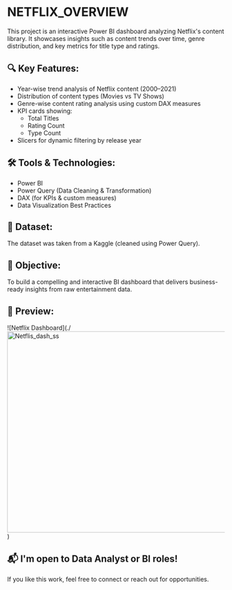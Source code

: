 # NETFLIX_OVERVIEW
This project is an interactive Power BI dashboard analyzing Netflix's content library. It showcases insights such as content trends over time, genre distribution, and key metrics for title type and ratings.

## 🔍 Key Features:
- Year-wise trend analysis of Netflix content (2000–2021)
- Distribution of content types (Movies vs TV Shows)
- Genre-wise content rating analysis using custom DAX measures
- KPI cards showing:
  - Total Titles
  - Rating Count
  - Type Count
- Slicers for dynamic filtering by release year

## 🛠 Tools & Technologies:
- Power BI
- Power Query (Data Cleaning & Transformation)
- DAX (for KPIs & custom measures)
- Data Visualization Best Practices

## 📁 Dataset:
The dataset was taken from a Kaggle (cleaned using Power Query).

## 🎯 Objective:
To build a compelling and interactive BI dashboard that delivers business-ready insights from raw entertainment data.

## 📸 Preview:
![Netflix Dashboard](./<img width="764" height="465" alt="Netflis_dash_ss" src="https://github.com/user-attachments/assets/d9f4dff6-5838-4a26-92dd-caf8e43ac311" />
)

## 📬 I'm open to Data Analyst or BI roles!
If you like this work, feel free to connect or reach out for opportunities.
